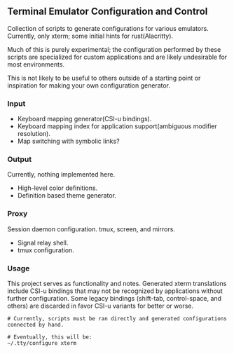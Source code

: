 ## Terminal Emulator Configuration and Control

Collection of scripts to generate configurations for various emulators.
Currently, only xterm; some initial hints for rust(Alacritty).

Much of this is purely experimental; the configuration performed by these scripts are
specialized for custom applications and are likely undesirable for most environments.

This is not likely to be useful to others outside of a starting point or inspiration
for making your own configuration generator.

### Input

- Keyboard mapping generator(CSI-u bindings).
- Keyboard mapping index for application support(ambiguous modifier resolution).
- Map switching with symbolic links?

### Output

Currently, nothing implemented here.

- High-level color definitions.
- Definition based theme generator.

### Proxy

Session daemon configuration. tmux, screen, and mirrors.

- Signal relay shell.
- tmux configuration.

### Usage

This project serves as functionality and notes. Generated xterm translations include
CSI-u bindings that may not be recognized by applications without further configuration.
Some legacy bindings (shift-tab, control-space, and others) are discarded in favor CSI-u
variants for better or worse.

```shell
# Currently, scripts must be ran directly and generated configurations connected by hand.

# Eventually, this will be:
~/.tty/configure xterm
```
